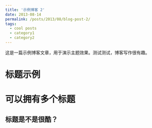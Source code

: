 ```yaml
---
title: '示例博客 2'
date: 2013-08-14
permalink: /posts/2013/08/blog-post-2/
tags:
  - cool posts
  - category1
  - category2
---
```


这是一篇示例博客文章，用于演示主题效果。测试测试，博客写作很有趣。

标题示例
======

可以拥有多个标题
======

标题是不是很酷？
------